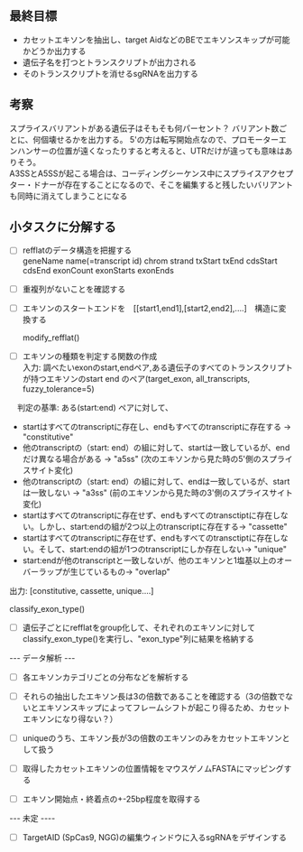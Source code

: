 ## 最終目標
- カセットエキソンを抽出し、target AidなどのBEでエキソンスキップが可能かどうか出力する
- 遺伝子名を打つとトランスクリプトが出力される
- そのトランスクリプトを消せるsgRNAを出力する

## 考察
スプライスバリアントがある遺伝子はそもそも何パーセント？
バリアント数ごとに、何個壊せるかを出力する。
5'の方は転写開始点なので、プロモーターエンハンサーの位置が遠くなったりすると考えると、UTRだけが違っても意味はありそう。  
A3SSとA5SSが起こる場合は、コーディングシーケンス中にスプライスアクセプター・ドナーが存在することになるので、そこを編集すると残したいバリアントも同時に消えてしまうことになる  


## 小タスクに分解する
- [ ] refflatのデータ構造を把握する  
geneName name(=transcript id) chrom strand  txStart txEnd  cdsStart cdsEnd exonCount exonStarts exonEnds  

- [ ] 重複列がないことを確認する  

- [ ] エキソンのスタートエンドを　[[start1,end1],[start2,end2],....]　構造に変換する    
  
  modify_refflat()  

- [ ] エキソンの種類を判定する関数の作成    
  入力: 調べたいexonのstart,endペア,ある遺伝子のすべてのトランスクリプトが持つエキソンのstart end のペア(target_exon, all_transcripts, fuzzy_tolerance=5)    

　判定の基準: ある(start:end) ペアに対して、  

  - startはすべてのtranscriptに存在し、endもすべてのtranscriptに存在する → "constitutive"  
  - 他のtranscriptの（start: end）の組に対して、startは一致しているが、endだけ異なる場合がある  → "a5ss" (次のエキソンから見た時の5'側のスプライスサイト変化)  
  - 他のtranscriptの（start: end）の組に対して、endは一致しているが、startは一致しない → "a3ss" (前のエキソンから見た時の3'側のスプライスサイト変化)
  - startはすべてのtranscriptに存在せず、endもすべてのtransctiptに存在しない。しかし、start:endの組が2つ以上のtranscriptに存在する→ "cassette"  
  - startはすべてのtranscriptに存在せず、endもすべてのtransctiptに存在しない。そして、start:endの組が1つのtranscriptにしか存在しない→ "unique"  
  - start:endが他のtranscriptと一致しないが、他のエキソンと1塩基以上のオーバーラップが生じているもの→ "overlap" 

  出力: [constitutive, cassette, unique....]
  
  classify_exon_type()

- [ ] 遺伝子ごとにrefflatをgroup化して、それぞれのエキソンに対してclassify_exon_type()を実行し、"exon_type"列に結果を格納する

--- データ解析 ---  

- [ ] 各エキソンカテゴリごとの分布などを解析する
- [ ] それらの抽出したエキソン長は3の倍数であることを確認する（3の倍数でないとエキソンスキップによってフレームシフトが起こり得るため、カセットエキソンになり得ない？）  
- [ ] uniqueのうち、エキソン長が3の倍数のエキソンのみをカセットエキソンとして扱う

- [ ] 取得したカセットエキソンの位置情報をマウスゲノムFASTAにマッピングする  
- [ ] エキソン開始点・終着点の+-25bp程度を取得する  

--- 未定 ----  
- [ ] TargetAID (SpCas9, NGG)の編集ウィンドウに入るsgRNAをデザインする